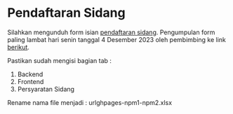 # Pendaftaran Sidang

Silahkan mengunduh form isian [pendaftaran sidang](./pendaftaransidang.xlsx). Pengumpulan form paling lambat hari senin tanggal 4 Desember 2023 oleh pembimbing ke link [berikut](https://drive.google.com/drive/folders/1QFIC3TLOQy0QVCAzVdEblG-aRSYLDOoj?usp=sharing).

Pastikan sudah mengisi bagian tab :
1. Backend
2. Frontend
3. Persyaratan Sidang

Rename nama file menjadi : urlghpages-npm1-npm2.xlsx